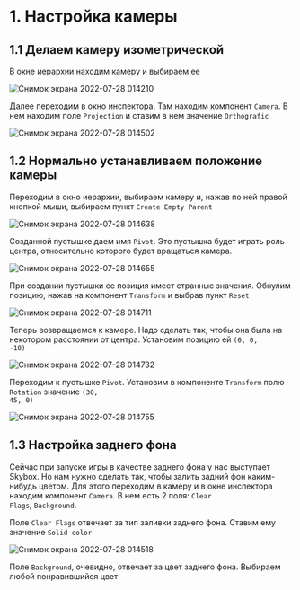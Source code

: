 # 1. Настройка камеры

## 1.1 Делаем камеру изометрической

В окне иерархии находим камеру и выбираем ее

![Снимок экрана 2022-07-28 014210](https://user-images.githubusercontent.com/95340036/181385846-714bc8ed-6a34-4417-a7eb-6077c05b7bc6.png)

Далее переходим в окно инспектора. Там находим компонент <code>Camera</code>. В нем находим поле <code>Projection</code> и ставим в нем значение <code>Orthografic</code>

![Снимок экрана 2022-07-28 014502](https://user-images.githubusercontent.com/95340036/181386095-2c00dee5-737c-4123-9ca2-157ce0654cbf.png)

## 1.2 Нормально устанавливаем положение камеры

Переходим в окно иерархии, выбираем камеру и, нажав по ней правой кнопкой мыши, выбираем пункт <code>Create Empty Parent</code>

![Снимок экрана 2022-07-28 014638](https://user-images.githubusercontent.com/95340036/181386330-8f84aee1-5434-4e16-aff8-552e92bed098.png)

Созданной пустышке даем имя <code>Pivot</code>. Это пустышка будет играть роль центра, относительно которого будет вращаться камера.

![Снимок экрана 2022-07-28 014655](https://user-images.githubusercontent.com/95340036/181386450-307a972f-0bb9-4f77-974d-d24d4e46b780.png)

При создании пустышки ее позиция имеет странные значения. Обнулим позицию, нажав на компонент <code>Transform</code> и выбрав пункт <code>Reset</code>

![Снимок экрана 2022-07-28 014711](https://user-images.githubusercontent.com/95340036/181386692-931d43a1-5bc6-4579-9313-3f2ef000b4c9.png)

Теперь возвращаемся к камере. Надо сделать так, чтобы она была на некотором расстоянии от центра. Установим позицию ей <code>(0, 0, -10)</code>

![Снимок экрана 2022-07-28 014732](https://user-images.githubusercontent.com/95340036/181386847-036f1b72-029c-40ba-a40b-9b92e98be9dc.png)

Переходим к пустышке <code>Pivot</code>. Установим в компоненте <code>Transform</code> полю <code>Rotation</code> значение <code>(30, 45, 0)</code>

![Снимок экрана 2022-07-28 014755](https://user-images.githubusercontent.com/95340036/181387000-a11b6f55-a13b-4b43-851a-6e0e5add7428.png)

## 1.3 Настройка заднего фона

Сейчас при запуске игры в качестве заднего фона у нас выступает Skybox. Но нам нужно сделать так, чтобы залить задний фон каким-нибудь цветом. Для этого переходим в камеру и в окне инспектора находим компонент <code>Camera</code>. В нем есть 2 поля: <code>Clear Flags</code>, <code>Background</code>.

Поле <code>Clear Flags</code> отвечает за тип заливки заднего фона. Ставим ему значение <code>Solid color</code>

![Снимок экрана 2022-07-28 014518](https://user-images.githubusercontent.com/95340036/181387413-91d54fc2-fe57-440e-a7f8-28471f1b109e.png)

Поле <code>Background</code>, очевидно, отвечает за цвет заднего фона. Выбираем любой понравившийся цвет

